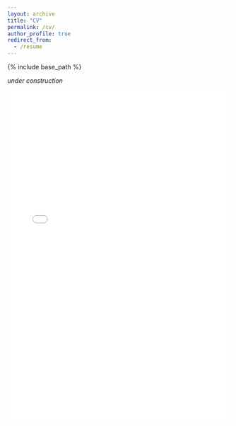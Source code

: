 ```yaml
---
layout: archive
title: "CV"
permalink: /cv/
author_profile: true
redirect_from:
  - /resume
---
```


{% include base_path %}

*under construction*

<object data="{{ site.url }}{{ site.baseurl }}/files/dai_cv.pdf" width="100%" height="1000" type="application/pdf"></object>

<embed src="files/dai_cv.pdf" width="100%" height="745px" />

<!--

<a href="files/dai.pdf" class="image fit"><img src="images/marr_pic.jpg" width="800" height="1000" alt=""></a>

<object data="files/dai.pdf" width="800" height="1000" type="application/pdf"></object>

-->